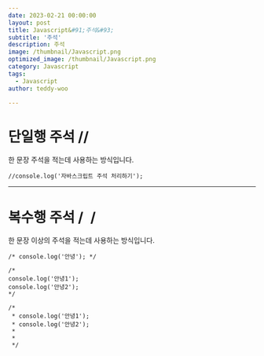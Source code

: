 ```yaml
---
date: 2023-02-21 00:00:00
layout: post
title: Javascript&#91;주석&#93; 
subtitle: '주석'
description: 주석
image: /thumbnail/Javascript.png
optimized_image: /thumbnail/Javascript.png
category: Javascript
tags:
  - Javascript
author: teddy-woo

---
```


# 단일행 주석 //

한 문장 주석을 적는데 사용하는 방식입니다.

```
//console.log('자바스크립트 주석 처리하기');
```

---

# 복수행 주석 /`` ``/

한 문장 이상의 주석을 적는데 사용하는 방식입니다.

```
/* console.log('안녕'); */

/*
console.log('안녕1');
console.log('안녕2');
*/

/*
 * console.log('안녕1');
 * console.log('안녕2');
 *
 *
 */
```